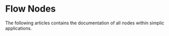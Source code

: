 # Flow Nodes

The following articles contains the documentation of all nodes within simplic applications.